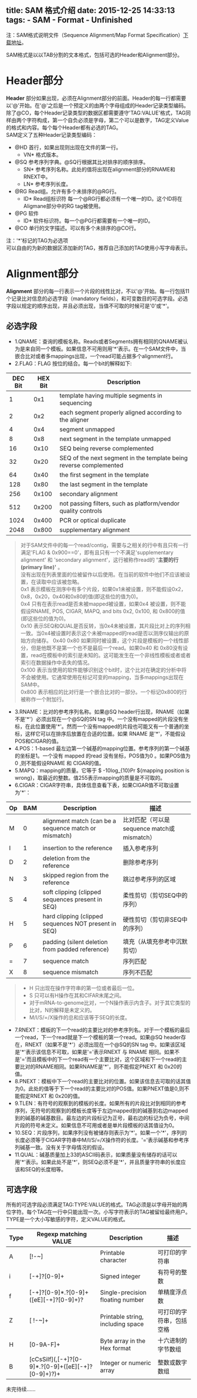 title: SAM 格式介绍
date: 2015-12-25 14:33:13
tags: 
    - SAM
    - Format
    - Unfinished
---
注：SAM格式说明文件（Sequence Alignment/Map Format Specification）[下载地址](https://github.com/samtools/hts-specs)。

SAM格式是以以TAB分割的文本格式，包括可选的Header和Alignment部分。

<!-- more -->  

# Header部分

__Header__ 部分如果出现，必须在Alignment部分的前面。Header的每一行都需要以'@'开始。在'@'之后是一个预定义的由两个字母组成的Header记录类型编码。除了@CO，每个Header记录类型的数据区都需要遵守'TAG:VALUE'格式，TAG同样由两个字符构成，第一个自负必须是字母，第二个可以是数字，TAG定义Value的格式和内容。每个每个Header都有必选的TAG。  
SAM定义了五种Header记录类型编码：  

- @HD   首行，如果出现则出现在文件的第一行。  
    + VN*   格式版本。  
- @SQ   参考序列字典。@SQ行根据其比对排序的顺序排序。  
    + SN*   参考序列名称。此处的值将出现在alignment部分的RNAME和RNEXT中。
    + LN*   参考序列长度。
- @RG   Read组。允许有多个未排序的@RG行。
    + ID*   Read组标识符 每一个@RG行都必须有一个唯一的ID。这个ID将在Aligmane部分中的RG tag被使用。  
- @PG 软件  
    + ID* 软件标识符。每一个@PG行都需要有一个唯一的ID。
- @CO   单行的文字描述。可以有多个未排序的@CO行。
    
注：'\*'标记的TAG为必选项  
可以自由的为新的数据区添加新的TAG，推荐自己添加的TAG使用小写字母表示。

# Alignment部分

__Alignment__ 部分的每一行表示一个片段的线性比对，不以'@'开始。每一行包括11个记录比对信息的必选字段（mandatory fields），和可变数目的可选字段。必选字段以规定的顺序出现，并且必须出现，当值不可取的时候可是'0'或'\*'。  
## 必选字段
- 1.QNAME：查询的模板名称。Reads或者Segments拥有相同的QNAME被认为是来自同一个模板。如果信息不可用则用'\*'表示。在一个SAM文件中，当嵌合比对或者多mappings出现，一个read可能占据多个alignment行。
- 2.FLAG：FLAG 按位的结合。每一个bit的解释如下:  

|DEC Bit|HEX Bit|Description|
|-|-|-|
|1|0x1|template having multiple segments in sequencing|
|2|0x2|each segment properly aligned according to the aligner|
|4|0x4|segment unmapped|
|8|0x8|next segment in the template unmapped|
|16|0x10|SEQ being reverse complemented|
|32|0x20|SEQ of the next segment in the template being reverse complemented|
|64|0x40|the first segment in the template|
|128|0x80|the last segment in the template|
|256|0x100|secondary alignment|
|512|0x200|not passing filters, such as platform/vendor quality controls|
|1024|0x400|PCR or optical duplicate|
|2048|0x800|supplementary alignment|

>对于SAM文件中的每一个read/contig，需要与之相关的行中有且只有一行满足'FLAG & 0x900==0'，即有且只有一个不满足'supplementary alignment' 和 'secondary alignment'，这行被称作read的 __'主要的行(primary line)'__ 。  
>没有出现在列表里面的位被留作以后使用。在当前的软件中他们不应该被设置，在读取中应该被忽略。  
>0x1 表示模板在测序中有多个片段，如果0x1未被设置，则不能假设0x2，0x8，0x20，0x40和0x80的值(即这些位的值为0)。  
>0x4 只有在表示read是否未被mapped被设置，如果0x4 被设置，则不能假设RNAME, POS, CIGAR, MAPQ, and bits 0x2, 0x100, 和 0x800的值(即这些位的值为0)。  
>0x10 表示SEQ和QUAL是否反转，当0x4未被设置，其片段比对上的序列相一致。当0x4被设置时表示这个未被mapped的read是否以测序仪输出的原始方向储存。
>0x40 0x80 如果同时被设置，这个片段是模板的一个线性部分，但是他既不是第一个也不是最后一个read。如果0x40 和 0x80没有设置，read在模板中的索引是未知的。这可能发生在一个非线性模板或者或者索引在数据操作中丢失的情况。  
>0x100 表示当使用的软件能够识别这个bit时，这个比对在确定的分析中将不会被使用。它通常使用在标记可变的mapping，当多mappings出现在SAM中。  
>0x800 表示相应的比对行是一个嵌合比对的一部分。一个标记0x800的行被称作一个附加行。
    
- 3.RNAME：比对的参考序列名称。如果@SQ header行出现，RNAME（如果不是'\*'）必须出现在一个@SQ的SN tag 中。一个没有mapped的片段没有坐标，在此位置使用'\*'。然而一个没有mapped的片段也可能又有一个普通的坐标，这样它可以在排序后放置在合适的位置。如果 RNAME 是'\*'，不能假设POS和CIGAR的值。  
- 4.POS：1-based 最左边第一个碱基的mapping位置。参考序列的第一个碱基的坐标是1。一个没有 mapped 的read 没有坐标，POS值为0 。如果POS值为0 ,则不能假设RNAME 和 CIGAR的值。
- 5.MAPQ：mapping的质量。它等于 $ -10log_{10}Pr $\{mapping position is wrong\}，取最近的整数。值255表示mapping的质量是不可取的。  
- 6.CIGAR：CIGAR字符串，具体信息查看下表，如果CIGAR值不可取设置为'\*'：

|Op|BAM|Description| 描述 |
|-|-|-|-|
|M|0|alignment match (can be a sequence match or mismatch)|比对匹配（可以是sequence match或mismatch）|
|I|1|insertion to the reference|插入参考序列 |
|D|2|deletion from the reference|删除参考序列|
|N|3|skipped region from the reference|跳过参考序列的区域|
|S|4|soft clipping (clipped sequences present in SEQ)|柔性剪切（剪切SEQ中的序列）|
|H|5|hard clipping (clipped sequences NOT present in SEQ)|硬性剪切（剪切非SEQ中的序列）|
|P|6|padding (silent deletion from padded reference)|填充（从填充参考中沉默剪切）|
|=|7|sequence match|序列匹配|
|X|8|sequence mismatch|序列不匹配|

>+ H 只出现在操作字符串的第一位或者最后一位。
>+ S 只可以有H操作在其和CIFAR末尾之间。
>+ 对于mRNA-to-genome比对，一个N操作表示内含子。对于其它类型的比对，N的解释是未定义的。
>+ M/I/S/=/X操作的总和应该等于SEQ的长度。

- 7.RNEXT：模板的下一个read的主要比对的参考序列名。对于一个模板的最后一个read，下一个read就是下一个模板的第一个read。如果@SQ header存在，RNEXT（如果不是'\*'）必须出现在一个@SQ的SN tag 中。如果该区域是'\*'表示该信息不可取，如果是'='表示RNEXT 与 RNAME 相同。如果不是'='而且模板中的下一个read有一个主要比对，这个区域和下一个read的主要比对的RNAME相同。如果RNAME是'\*'，则不能假定PNEXT 和 0x20的值。
- 8.PNEXT：模板中下一个read的主要比对的位置。如果该信息去可取的话其值为0。此处的值等于下一个read的主要比对的POS值。如果PNEXT值是0,则不能假定RNEXT 和 0x20的值。
- 9.TLEN：有符号的观察到的模板的长度。如果所有的片段比对到相同的参考序列，无符号的观察到的模板长度等于左边mapped到的碱基到右边mapped到的碱基的碱基数目。最左边的片段标记为正号，最右边的标记为负号，中间片段的符号未定义。如果信息不可用或者是单片段模板的话其值设为0。
- 10.SEQ：片段序列，如果序列没有被储存则表示为'\*'。如果一个'\*'，序列的长度必须等于CIGAR字符串中M/I/S/=/X操作符的长度。'='表示碱基和参考序列碱基一致。没有关于字母情况的假设。
- 11.QUAL：碱基质量加上33的ASCII码表示，如果质量没有储存的话可以用'\*'表示。如果此处不是'\*'，则SEQ必须不是'\*'，并且质量字符串的长度应该和SEQ的长度相等。

## 可选字段
所有的可选字段必须满足TAG:TYPE:VALUE的格式。TAG必须是以字母开始的两位字符。每个TAG在一行中只能出现一次。小写字符表示的TAG被留给最终用户。TYPE是一个大小写敏感的字符，定义VALUE的格式。

|Type|Regexp matching VALUE|Description|描述|
|-|-|-|-|
|A|[!-~]|Printable character|可打印的字符串|
|i|[-+]?[0-9]+|Signed integer |有符号的整数|
|f|[-+]?[0-9]*\.?[0-9]+([eE][-+]?[0-9]+)?|Single-precision floating number|单精度浮点数|
|Z|[ !-~]+|Printable string, including space|可打印的字符串，包括空格|
|H|[0-9A-F]+|Byte array in the Hex format |十六进制的字节数组|
|B|[cCsSiIf]\(,[-+]?[0-9]*\.?[0-9]+([eE][-+]?[0-9]+)?\)+|Integer or numeric array|整数或数字数组|





未完待续……







